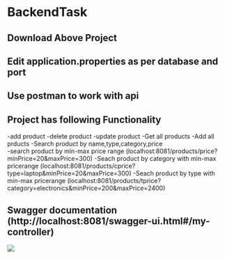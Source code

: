 # BackendTask

## Download Above Project
## Edit application.properties as per database and port
## Use postman to work with api
## Project has following Functionality
-add product
-delete product
-update product
-Get all products
-Add all prducts
-Search product by name,type,category,price        
-search product by min-max price range             (localhost:8081/products/price?minPrice=20&maxPrice=300)
-Seach product by category with min-max pricerange (localhost:8081/products/cprice?type=laptop&minPrice=20&maxPrice=300)
-Seach product by type  with min-max pricerange    (localhost:8081/products/tprice?category=electronics&minPrice=200&maxPrice=2400)
## Swagger documentation (http://localhost:8081/swagger-ui.html#/my-controller)
<img src="https://bkit.co/w_630479410217b.gif" />
